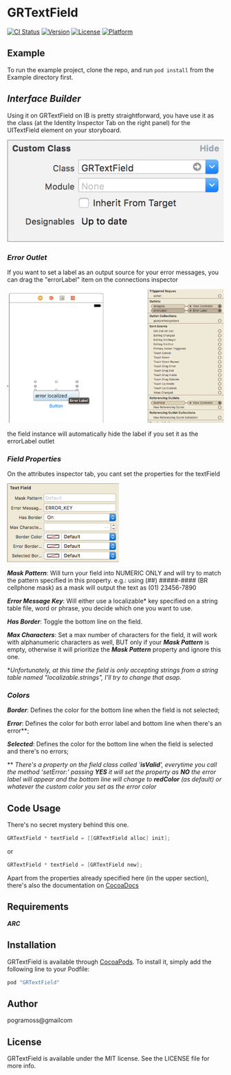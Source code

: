 # GRTextField

[![CI Status](http://img.shields.io/travis/gho-ramos/GRTextField.svg?style=flat)](https://travis-ci.org/gho-ramos/GRTextField)
[![Version](https://img.shields.io/cocoapods/v/GRTextField.svg?style=flat)](http://cocoapods.org/pods/GRTextField)
[![License](https://img.shields.io/cocoapods/l/GRTextField.svg?style=flat)](http://cocoapods.org/pods/GRTextField)
[![Platform](https://img.shields.io/cocoapods/p/GRTextField.svg?style=flat)](http://cocoapods.org/pods/GRTextField)

## Example

To run the example project, clone the repo, and run `pod install` from the Example directory first.

## _Interface Builder_

Using it on GRTextField on IB is pretty straightforward, you have use it as the class (at the Identity Inspector Tab on the right panel) for the UITextField element on your storyboard.

![Field Class Image](https://github.com/gho-ramos/GRTextField/blob/master/Screenshots/FieldClass.png)

### _Error Outlet_

If you want to set a label as an output source for your error messages, you can drag the "errorLabel" item on the connections inspector

![Field Connections Inspector](https://github.com/gho-ramos/GRTextField/blob/master/Screenshots/FieldOutlets.png)

the field instance will automatically hide the label if you set it as the errorLabel outlet

### _Field Properties_

On the attributes inspector tab, you cant set the properties for the textField

![Field Properties](https://github.com/gho-ramos/GRTextField/blob/master/Screenshots/FieldOptions.png)

**_Mask Pattern_**: Will turn your field into NUMERIC ONLY and will try to match the pattern specified in this property.
e.g.: using (##) #####-#### (BR cellphone mask) as a mask will output the text as (01) 23456-7890

**_Error Message Key_**: Will either use a localizable* key specified on a string table file, word or phrase, you decide which one you want to use.

**_Has Border_**: Toggle the bottom line on the field.

**_Max Characters_**: Set a max number of characters for the field, it will work with alphanumeric characters as well, BUT only if your **_Mask Pattern_** is empty, otherwise it will prioritize the **_Mask Pattern_** property and ignore this one.

\**Unfortunately, at this time the field is only accepting strings from a string table named "localizable.strings", I'll try to change that asap.*


### _Colors_

**_Border_**: Defines the color for the bottom line when the field is not selected;

**_Error_**: Defines the color for both error label and bottom line when there's an error\*\*;

**_Selected_**: Defines the color for the bottom line when the field is selected and there's no errors;


\*\* *There's a property on the field class called '**isValid**', everytime you call the method 'setError:' passing **YES** it will set the property as **NO** the error label will appear and the bottom line will change to **redColor** (as default) or whatever the custom color you set as the error color*

## Code Usage

There's no secret mystery behind this one.

```ObjectiveC
GRTextField * textField = [[GRTextField alloc] init];
```
or 
```ObjectiveC
GRTextField * textField = [GRTextField new];
```

Apart from the properties already specified here (in the upper section), there's also the documentation on [CocoaDocs](http://cocoadocs.org/docsets/GRTextField/1.0.1/Classes/GRTextField.html)

## Requirements
***ARC***

## Installation

GRTextField is available through [CocoaPods](http://cocoapods.org). To install
it, simply add the following line to your Podfile:

```ruby
pod "GRTextField"
```

## Author

pogramoss@gmailcom

## License

GRTextField is available under the MIT license. See the LICENSE file for more info.
